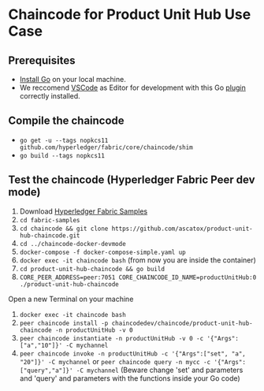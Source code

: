 # Chaincode for Product Unit Hub Use Case
## Prerequisites
* [Install Go](https://golang.org/doc/install) on your local machine.
* We reccomend [VSCode](https://code.visualstudio.com/) as Editor for development with this Go [plugin](https://code.visualstudio.com/docs/languages/go) correctly installed.
## Compile the chaincode
* `go get -u --tags nopkcs11 github.com/hyperledger/fabric/core/chaincode/shim`
* `go build --tags nopkcs11`
## Test the chaincode (Hyperledger Fabric Peer dev mode)
1. Download [Hyperledger Fabric Samples](https://hyperledger-fabric.readthedocs.io/en/latest/samples.html)
2. `cd fabric-samples`
3. `cd chaincode && git clone https://github.com/ascatox/product-unit-hub-chaincode.git`
4. `cd ../chaincode-docker-devmode`
5. `docker-compose -f docker-compose-simple.yaml up`
6. `docker exec -it chaincode bash` (from now you are inside the container)
7. `cd product-unit-hub-chaincode && go build`
8. `CORE_PEER_ADDRESS=peer:7051 CORE_CHAINCODE_ID_NAME=productUnitHub:0 ./product-unit-hub-chaincode`

Open a new Terminal on your machine 
1. `docker exec -it chaincode bash`
2. `peer chaincode install -p chaincodedev/chaincode/product-unit-hub-chaincode -n productUnitHub -v 0`
3. `peer chaincode instantiate -n productUnitHub -v 0 -c '{"Args":["a","10"]}' -C mychannel`
4. `peer chaincode invoke -n productUnitHub -c '{"Args":["set", "a", "20"]}' -C mychannel` or `peer chaincode query -n mycc -c '{"Args":["query","a"]}' -C mychannel` (Beware change 'set' and parameters and 'query' and parameters with the functions inside your Go code)


